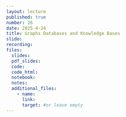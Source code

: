 ```yaml
---
layout: lecture
published: true
number: 26
date: 2025-4-24
title: Graphs Databases and Knowledge Bases
slido:
recording: 
files:
  slides: 
  pdf_slides:
  code:
  code_html:
  notebook: 
  notes:
  additional_files:
    - name:
      link:
      target: #or leave empty
---
```

